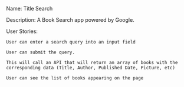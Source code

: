 Name: Title Search 

Description: A Book Search app powered by Google. 

User Stories:

    User can enter a search query into an input field

    User can submit the query. 

    This will call an API that will return an array of books with the corresponding data (Title, Author, Published Date, Picture, etc)

    User can see the list of books appearing on the page


